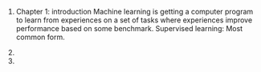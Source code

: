 1. Chapter 1: introduction
Machine learning is getting a computer program to learn from experiences on a set of tasks where experiences improve performance based on some benchmark.
Supervised learning:
Most common form.

3. 
4. 
